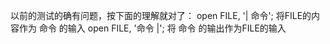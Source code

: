 以前的测试的确有问题，按下面的理解就对了：
open FILE, '| 命令';   将FILE的内容作为 命令 的输入
open FILE, '命令 |';   将 命令 的输出作为FILE的输入
